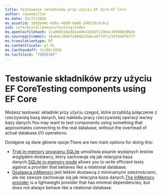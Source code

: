```yaml
---
title: Testowanie składników przy użyciu EF Core-EF Core
author: rowanmiller
ms.date: 10/27/2016
ms.assetid: 1603be0c-69bc-4dd9-9a08-3d0129cdc6c1
uid: core/miscellaneous/testing/index
ms.openlocfilehash: 1ca900528ed42ad4b41016f22964c3494b0286eb
ms.sourcegitcommit: 18ab4c349473d94b15b4ca977df12147db07b77f
ms.translationtype: MT
ms.contentlocale: pl-PL
ms.lasthandoff: 11/06/2019
ms.locfileid: "73655787"
---
```

# <a name="testing-components-using-ef-core"></a><span data-ttu-id="34168-102">Testowanie składników przy użyciu EF Core</span><span class="sxs-lookup"><span data-stu-id="34168-102">Testing components using EF Core</span></span>

<span data-ttu-id="34168-103">Możesz testować składniki przy użyciu czegoś, które przybliżą połączenie z rzeczywistą bazą danych, bez nakładu pracy rzeczywistej operacji we/wy bazy danych.</span><span class="sxs-lookup"><span data-stu-id="34168-103">You may want to test components using something that approximates connecting to the real database, without the overhead of actual database I/O operations.</span></span>

<span data-ttu-id="34168-104">Dostępne są dwie główne opcje:</span><span class="sxs-lookup"><span data-stu-id="34168-104">There are two main options for doing this:</span></span>

* <span data-ttu-id="34168-105">[Tryb in-memory programu SQLite](sqlite.md) umożliwia pisanie wydajnych testów względem dostawcy, który zachowuje się jak relacyjna baza danych.</span><span class="sxs-lookup"><span data-stu-id="34168-105">[SQLite in-memory mode](sqlite.md) allows you to write efficient tests against a provider that behaves like a relational database.</span></span>
* <span data-ttu-id="34168-106">[Dostawca inMemory](in-memory.md) jest lekkim dostawcą z minimalnymi zależnościami, ale nie zawsze zachowuje się jak relacyjna baza danych.</span><span class="sxs-lookup"><span data-stu-id="34168-106">[The InMemory provider](in-memory.md) is a lightweight provider that has minimal dependencies, but does not always behave like a relational database.</span></span>
